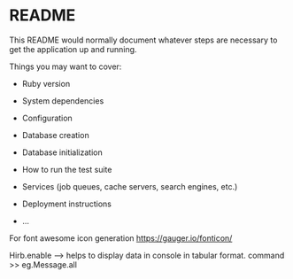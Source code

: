 # README

This README would normally document whatever steps are necessary to get the
application up and running.

Things you may want to cover:

* Ruby version

* System dependencies

* Configuration

* Database creation

* Database initialization

* How to run the test suite

* Services (job queues, cache servers, search engines, etc.)

* Deployment instructions

* ...


For font awesome icon generation 
https://gauger.io/fonticon/

Hirb.enable --> helps to display data in console in tabular format.
command >> <any command> eg.Message.all